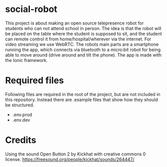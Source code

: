 # social-robot

This project is about making an open source telepresence robot for students who can not attend school in person. The idea is that the robot will be placed on the table where the student is supposed to sit, and the student can remote control it from home/hospital/wherever via the internet. For video streaming we use WebRTC. The robots main parts are a smartphone running the app, which connects via bluetooth to a micro:bit robot for being able to move around (drive around and tilt the phone). The app is made with the Ionic framework.

# Required files

Following files are required in the root of the project, but are not included in this repository. Instead there are .example files that show how they should be structured.

* .env.prod
* .env.dev

# Credits

Using the sound Open Button 2 by Kickhat with creative commons 0 license.
https://freesound.org/people/kickhat/sounds/264447/

